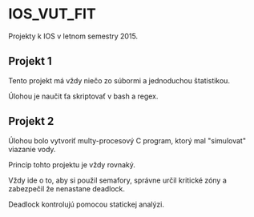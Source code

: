 # IOS_VUT_FIT
Projekty k IOS v letnom semestry 2015.

## Projekt 1
Tento projekt má vždy niečo zo súbormi a jednoduchou štatistikou.

Úlohou je naučit ťa skriptovať v bash a regex.


## Projekt 2
Úlohou bolo vytvoriť multy-procesový C program, ktorý mal "simulovat" viazanie vody.

Princíp tohto projektu je vždy rovnaký. 

Vždy ide o to, aby si použil semafory, správne určil kritické zóny a zabezpečil že nenastane deadlock.

Deadlock kontrolujú pomocou statickej analýzi. 
